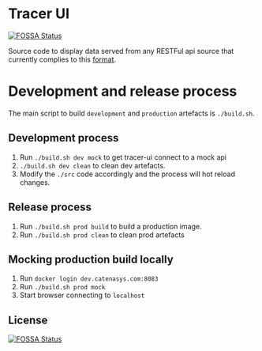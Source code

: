 # Tracer UI
[![FOSSA Status](https://app.fossa.com/api/projects/git%2Bgithub.com%2Fblockchaintp%2Ftracer-ui.svg?type=shield)](https://app.fossa.com/projects/git%2Bgithub.com%2Fblockchaintp%2Ftracer-ui?ref=badge_shield)


Source code to display data served from any RESTFul api source that currently complies to this [format](./mock-api/fixtures).



# Development and release process

The main script to build `development` and `production` artefacts is `./build.sh`. 

## Development process

1. Run `./build.sh dev mock` to get tracer-ui connect to a mock api
2. `./build.sh dev clean` to clean dev artefacts.
3. Modify the `./src` code accordingly and the process will hot reload changes.

## Release process
1. Run `./build.sh prod build` to build a production image.
2. Run `./build.sh prod clean` to clean prod artefacts


## Mocking production build locally
1. Run `docker login dev.catenasys.com:8083`
2. Run `./build.sh prod mock`
3. Start browser connecting to `localhost`

## License
[![FOSSA Status](https://app.fossa.com/api/projects/git%2Bgithub.com%2Fblockchaintp%2Ftracer-ui.svg?type=large)](https://app.fossa.com/projects/git%2Bgithub.com%2Fblockchaintp%2Ftracer-ui?ref=badge_large)